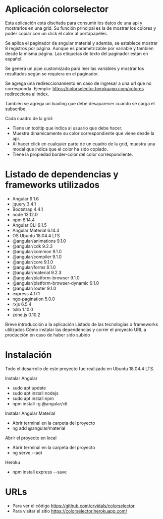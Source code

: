 # Aplicación colorselector

Esta aplicación está diseñada para consumir los datos de una api y mostrarlos
en una grid. Su función principal es la de mostrar los colores y poder copiar 
con un click el color al portapapeles.

Se aplica el paginador de angular material y además, se establece mostrar 8 registros
por página. Aunque es parametrizable por variable y también desde la misma página. 
Las etiquetas de texto del paginador están en español.

Se genera un pipe customizado para leer las variables y mostrar los resultados
según se requiera en el paginador.

Se agrega una redireccionamiento en caso de ingresar a una url que no corresponda.
Ejemplo: https://colorselector.herokuapp.com/colores redirecciona al index.

También se agrega un loading que debe desaparecer cuando se carga el subscribe.

Cada cuadro de la grid: 
-   Tiene un tooltip que indica al usuario que debe hacer.
-   Muestra dinamicamente su color correspondiente que viene desde la api.
-   Al hacer click en cualquier parte de un cuadro de la grid, muestra una modal que
    indica que el color ha sido copiado.
-   Tiene la propiedad border-color del color correspondiente.

# Listado de dependencias y frameworks utilizados

-   Angular                             9.1.6
-   jquery                              3.4.1
-   Bootstrap                           4.4.1
-   node                                13.12.0
-   npm                                 6.14.4
-   Angular CLI                         9.1.5
-   Angular Material                    6.14.4
-   OS                                  Ubuntu 18.04.4 LTS
-   @angular/animations                 9.1.0
-   @angular/cdk                        9.2.3
-   @angular/common                     9.1.0
-   @angular/compiler                   9.1.0
-   @angular/core                       9.1.0
-   @angular/forms                      9.1.0
-   @angular/material                   9.2.3
-   @angular/platform-browser           9.1.0
-   @angular/platform-browser-dynamic   9.1.0
-   @angular/router                     9.1.0
-   express                             4.17.1
-   ngx-pagination                      5.0.0
-   rxjs                                6.5.4
-   tslib                               1.10.0
-   zone.js                             0.10.2

Breve introducción a la aplicación
Listado de las tecnologías o frameworks utilizados
Cómo instalar las dependencias y correr el proyecto
URL a producción en caso de haber sido subido

# Instalación

Todo el desarrollo de este proyecto fue realizado en Ubuntu 18.04.4 LTS.

Instalar Angular
-   sudo apt update
-   sudo apt install nodejs
-   sudo apt install npm
-   npm install -g @angular/cli

Instalar Angular Material
-   Abrir terminal en la carpeta del proyecto
-   ng add @angular/material

Abrir el proyecto en local
-   Abrir terminal en la carpeta del proyecto
-   ng serve --aot

Heroku
-   npm install express --save

# URLs

-   Para ver el código      https://github.com/crvidals/colorselector
-   Para visitar el sitio   https://colorselector.herokuapp.com/